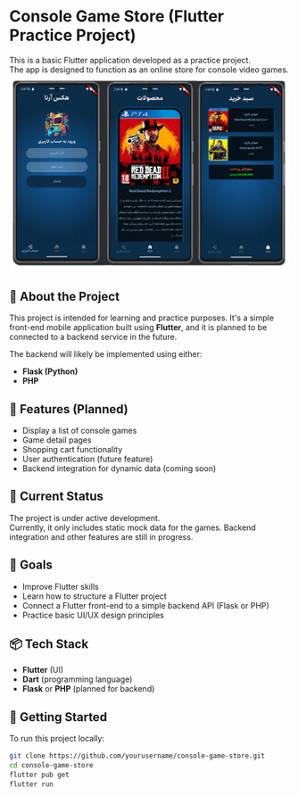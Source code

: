 
# Console Game Store (Flutter Practice Project)

This is a basic Flutter application developed as a practice project.  
The app is designed to function as an online store for console video games.
![Alt text](readme-flutter.png)
## 📱 About the Project

This project is intended for learning and practice purposes. It's a simple front-end mobile application built using **Flutter**, and it is planned to be connected to a backend service in the future.

The backend will likely be implemented using either:
- **Flask (Python)**
- **PHP**

## 🧩 Features (Planned)

- Display a list of console games
- Game detail pages
- Shopping cart functionality
- User authentication (future feature)
- Backend integration for dynamic data (coming soon)

## 🚧 Current Status

The project is under active development.  
Currently, it only includes static mock data for the games. Backend integration and other features are still in progress.

## 🎯 Goals

- Improve Flutter skills
- Learn how to structure a Flutter project
- Connect a Flutter front-end to a simple backend API (Flask or PHP)
- Practice basic UI/UX design principles

## 📦 Tech Stack

- **Flutter** (UI)
- **Dart** (programming language)
- **Flask** or **PHP** (planned for backend)

## 🔧 Getting Started

To run this project locally:

```bash
git clone https://github.com/yourusername/console-game-store.git
cd console-game-store
flutter pub get
flutter run
